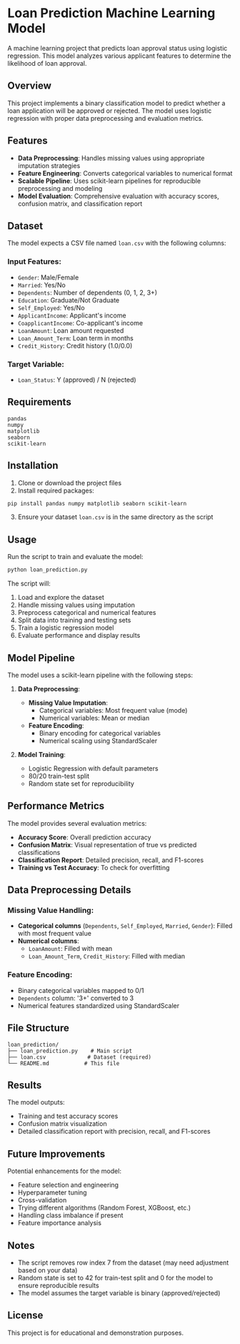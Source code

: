 # Loan Prediction Machine Learning Model

A machine learning project that predicts loan approval status using logistic regression. This model analyzes various applicant features to determine the likelihood of loan approval.

## Overview

This project implements a binary classification model to predict whether a loan application will be approved or rejected. The model uses logistic regression with proper data preprocessing and evaluation metrics.

## Features

- **Data Preprocessing**: Handles missing values using appropriate imputation strategies
- **Feature Engineering**: Converts categorical variables to numerical format
- **Scalable Pipeline**: Uses scikit-learn pipelines for reproducible preprocessing and modeling
- **Model Evaluation**: Comprehensive evaluation with accuracy scores, confusion matrix, and classification report

## Dataset

The model expects a CSV file named `loan.csv` with the following columns:

### Input Features:
- `Gender`: Male/Female
- `Married`: Yes/No
- `Dependents`: Number of dependents (0, 1, 2, 3+)
- `Education`: Graduate/Not Graduate
- `Self_Employed`: Yes/No
- `ApplicantIncome`: Applicant's income
- `CoapplicantIncome`: Co-applicant's income
- `LoanAmount`: Loan amount requested
- `Loan_Amount_Term`: Loan term in months
- `Credit_History`: Credit history (1.0/0.0)

### Target Variable:
- `Loan_Status`: Y (approved) / N (rejected)

## Requirements

```
pandas
numpy
matplotlib
seaborn
scikit-learn
```

## Installation

1. Clone or download the project files
2. Install required packages:
```bash
pip install pandas numpy matplotlib seaborn scikit-learn
```
3. Ensure your dataset `loan.csv` is in the same directory as the script

## Usage

Run the script to train and evaluate the model:

```bash
python loan_prediction.py
```

The script will:
1. Load and explore the dataset
2. Handle missing values using imputation
3. Preprocess categorical and numerical features
4. Split data into training and testing sets
5. Train a logistic regression model
6. Evaluate performance and display results

## Model Pipeline

The model uses a scikit-learn pipeline with the following steps:

1. **Data Preprocessing**:
   - **Missing Value Imputation**:
     - Categorical variables: Most frequent value (mode)
     - Numerical variables: Mean or median
   - **Feature Encoding**:
     - Binary encoding for categorical variables
     - Numerical scaling using StandardScaler

2. **Model Training**:
   - Logistic Regression with default parameters
   - 80/20 train-test split
   - Random state set for reproducibility

## Performance Metrics

The model provides several evaluation metrics:

- **Accuracy Score**: Overall prediction accuracy
- **Confusion Matrix**: Visual representation of true vs predicted classifications
- **Classification Report**: Detailed precision, recall, and F1-scores
- **Training vs Test Accuracy**: To check for overfitting

## Data Preprocessing Details

### Missing Value Handling:
- **Categorical columns** (`Dependents`, `Self_Employed`, `Married`, `Gender`): Filled with most frequent value
- **Numerical columns**:
  - `LoanAmount`: Filled with mean
  - `Loan_Amount_Term`, `Credit_History`: Filled with median

### Feature Encoding:
- Binary categorical variables mapped to 0/1
- `Dependents` column: '3+' converted to 3
- Numerical features standardized using StandardScaler

## File Structure

```
loan_prediction/
├── loan_prediction.py    # Main script
├── loan.csv             # Dataset (required)
└── README.md           # This file
```

## Results

The model outputs:
- Training and test accuracy scores
- Confusion matrix visualization
- Detailed classification report with precision, recall, and F1-scores

## Future Improvements

Potential enhancements for the model:
- Feature selection and engineering
- Hyperparameter tuning
- Cross-validation
- Trying different algorithms (Random Forest, XGBoost, etc.)
- Handling class imbalance if present
- Feature importance analysis

## Notes

- The script removes row index 7 from the dataset (may need adjustment based on your data)
- Random state is set to 42 for train-test split and 0 for the model to ensure reproducible results
- The model assumes the target variable is binary (approved/rejected)

## License

This project is for educational and demonstration purposes.
